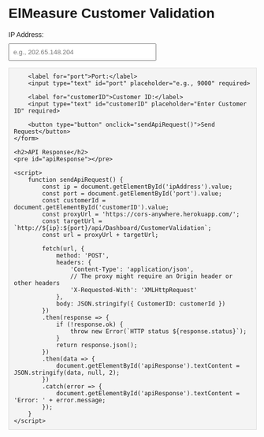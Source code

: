 <html lang="en">
<head>
    <meta charset="UTF-8">
    <meta name="viewport" content="width=device-width, initial-scale=1.0">
    <title>API Request Interface</title>
    <style>
        body { font-family: Arial, sans-serif; margin: 20px; }
        label, input, button { display: block; margin: 10px 0; }
        input, button { width: 300px; padding: 8px; }
        button { cursor: pointer; background-color: #4CAF50; color: white; border: none; }
        button:hover { background-color: #45a049; }
        pre { background-color: #f4f4f4; border: 1px solid #ddd; padding: 10px; }
    </style>
</head>
<body>
    <h1>ElMeasure Customer Validation</h1>
    <form id="apiRequestForm">
        <label for="ipAddress">IP Address:</label>
        <input type="text" id="ipAddress" placeholder="e.g., 202.65.148.204" required>

        <label for="port">Port:</label>
        <input type="text" id="port" placeholder="e.g., 9000" required>

        <label for="customerID">Customer ID:</label>
        <input type="text" id="customerID" placeholder="Enter Customer ID" required>

        <button type="button" onclick="sendApiRequest()">Send Request</button>
    </form>

    <h2>API Response</h2>
    <pre id="apiResponse"></pre>

    <script>
        function sendApiRequest() {
            const ip = document.getElementById('ipAddress').value;
            const port = document.getElementById('port').value;
            const customerId = document.getElementById('customerID').value;
            const proxyUrl = 'https://cors-anywhere.herokuapp.com/';
            const targetUrl = `http://${ip}:${port}/api/Dashboard/CustomerValidation`;
            const url = proxyUrl + targetUrl;

            fetch(url, {
                method: 'POST',
                headers: {
                    'Content-Type': 'application/json',
                    // The proxy might require an Origin header or other headers
                    'X-Requested-With': 'XMLHttpRequest'
                },
                body: JSON.stringify({ CustomerID: customerId })
            })
            .then(response => {
                if (!response.ok) {
                    throw new Error(`HTTP status ${response.status}`);
                }
                return response.json();
            })
            .then(data => {
                document.getElementById('apiResponse').textContent = JSON.stringify(data, null, 2);
            })
            .catch(error => {
                document.getElementById('apiResponse').textContent = 'Error: ' + error.message;
            });
        }
    </script>
</body>
</html>
